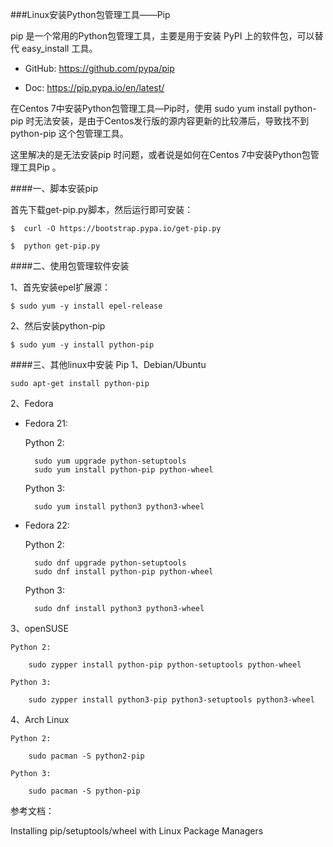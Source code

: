 ###Linux安装Python包管理工具——Pip

pip 是一个常用的Python包管理工具，主要是用于安装 PyPI 上的软件包，可以替代 easy_install 工具。

* GitHub: https://github.com/pypa/pip

* Doc: https://pip.pypa.io/en/latest/

在Centos 7中安装Python包管理工具—Pip时，使用 sudo yum install python-pip 时无法安装，是由于Centos发行版的源内容更新的比较滞后，导致找不到 python-pip 这个包管理工具。

这里解决的是无法安装pip 时问题，或者说是如何在Centos 7中安装Python包管理工具Pip 。

####一、脚本安装pip

首先下载get-pip.py脚本，然后运行即可安装：

	$  curl -O https://bootstrap.pypa.io/get-pip.py
	
	$  python get-pip.py

####二、使用包管理软件安装

1、首先安装epel扩展源：

	$ sudo yum -y install epel-release


2、然后安装python-pip

	$ sudo yum -y install python-pip

####三、其他linux中安装 Pip
1、Debian/Ubuntu

	sudo apt-get install python-pip

2、Fedora

* Fedora 21:

	Python 2:

		sudo yum upgrade python-setuptools
		sudo yum install python-pip python-wheel
	
	Python 3:

		sudo yum install python3 python3-wheel

* Fedora 22:

	Python 2:

		sudo dnf upgrade python-setuptools
		sudo dnf install python-pip python-wheel

	Python 3:

		sudo dnf install python3 python3-wheel

3、openSUSE

	Python 2:

		sudo zypper install python-pip python-setuptools python-wheel
	
	Python 3:

		sudo zypper install python3-pip python3-setuptools python3-wheel


4、Arch Linux

	Python 2:

		sudo pacman -S python2-pip
	
	Python 3:

		sudo pacman -S python-pip
 

参考文档：

Installing pip/setuptools/wheel with Linux Package Managers